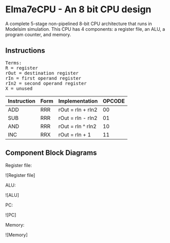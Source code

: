 # Elma7eCPU -  An 8 bit CPU design
A complete 5-stage non-pipelined 8-bit CPU architecture that runs in Modelsim simulation. This CPU has 4 components: a register file, an ALU, a program counter, and memory.

## Instructions
<pre>
Terms:
R = register
rOut = destination register
rIn = first operand register
rIn2 = second operand register
X = unused
</pre>

| Instruction | Form | Implementation | OPCODE |
| --- | --- | --- | --- |
| ADD | RRR |	rOut = rIn + rIn2 | 00
| SUB |	RRR	| rOut = rIn - rIn2 | 01
| AND |	RRR	| rOut = rIn ^ rIn2 | 10
| INC |	RRX	| rOut = rIn + 1 | 11


## Component Block Diagrams

Register file:

![Register file]


ALU:

![ALU]


PC:

![PC]

Memory:

![Memory]
